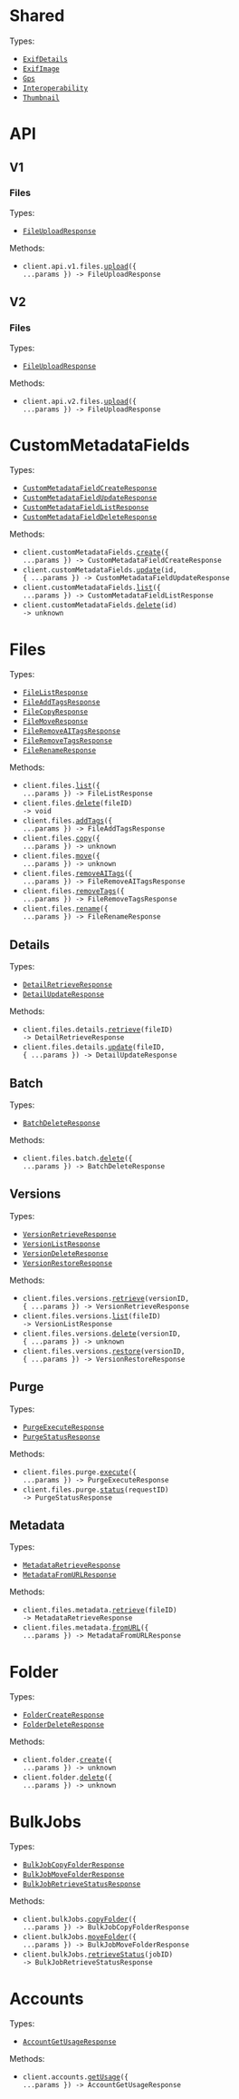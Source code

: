# Shared

Types:

- <code><a href="./src/resources/shared.ts">ExifDetails</a></code>
- <code><a href="./src/resources/shared.ts">ExifImage</a></code>
- <code><a href="./src/resources/shared.ts">Gps</a></code>
- <code><a href="./src/resources/shared.ts">Interoperability</a></code>
- <code><a href="./src/resources/shared.ts">Thumbnail</a></code>

# API

## V1

### Files

Types:

- <code><a href="./src/resources/api/v1/files.ts">FileUploadResponse</a></code>

Methods:

- <code title="post /api/v1/files/upload">client.api.v1.files.<a href="./src/resources/api/v1/files.ts">upload</a>({ ...params }) -> FileUploadResponse</code>

## V2

### Files

Types:

- <code><a href="./src/resources/api/v2/files.ts">FileUploadResponse</a></code>

Methods:

- <code title="post /api/v2/files/upload">client.api.v2.files.<a href="./src/resources/api/v2/files.ts">upload</a>({ ...params }) -> FileUploadResponse</code>

# CustomMetadataFields

Types:

- <code><a href="./src/resources/custom-metadata-fields.ts">CustomMetadataFieldCreateResponse</a></code>
- <code><a href="./src/resources/custom-metadata-fields.ts">CustomMetadataFieldUpdateResponse</a></code>
- <code><a href="./src/resources/custom-metadata-fields.ts">CustomMetadataFieldListResponse</a></code>
- <code><a href="./src/resources/custom-metadata-fields.ts">CustomMetadataFieldDeleteResponse</a></code>

Methods:

- <code title="post /v1/customMetadataFields">client.customMetadataFields.<a href="./src/resources/custom-metadata-fields.ts">create</a>({ ...params }) -> CustomMetadataFieldCreateResponse</code>
- <code title="patch /v1/customMetadataFields/{id}">client.customMetadataFields.<a href="./src/resources/custom-metadata-fields.ts">update</a>(id, { ...params }) -> CustomMetadataFieldUpdateResponse</code>
- <code title="get /v1/customMetadataFields">client.customMetadataFields.<a href="./src/resources/custom-metadata-fields.ts">list</a>({ ...params }) -> CustomMetadataFieldListResponse</code>
- <code title="delete /v1/customMetadataFields/{id}">client.customMetadataFields.<a href="./src/resources/custom-metadata-fields.ts">delete</a>(id) -> unknown</code>

# Files

Types:

- <code><a href="./src/resources/files/files.ts">FileListResponse</a></code>
- <code><a href="./src/resources/files/files.ts">FileAddTagsResponse</a></code>
- <code><a href="./src/resources/files/files.ts">FileCopyResponse</a></code>
- <code><a href="./src/resources/files/files.ts">FileMoveResponse</a></code>
- <code><a href="./src/resources/files/files.ts">FileRemoveAITagsResponse</a></code>
- <code><a href="./src/resources/files/files.ts">FileRemoveTagsResponse</a></code>
- <code><a href="./src/resources/files/files.ts">FileRenameResponse</a></code>

Methods:

- <code title="get /v1/files">client.files.<a href="./src/resources/files/files.ts">list</a>({ ...params }) -> FileListResponse</code>
- <code title="delete /v1/files/{fileId}">client.files.<a href="./src/resources/files/files.ts">delete</a>(fileID) -> void</code>
- <code title="post /v1/files/addTags">client.files.<a href="./src/resources/files/files.ts">addTags</a>({ ...params }) -> FileAddTagsResponse</code>
- <code title="post /v1/files/copy">client.files.<a href="./src/resources/files/files.ts">copy</a>({ ...params }) -> unknown</code>
- <code title="post /v1/files/move">client.files.<a href="./src/resources/files/files.ts">move</a>({ ...params }) -> unknown</code>
- <code title="post /v1/files/removeAITags">client.files.<a href="./src/resources/files/files.ts">removeAITags</a>({ ...params }) -> FileRemoveAITagsResponse</code>
- <code title="post /v1/files/removeTags">client.files.<a href="./src/resources/files/files.ts">removeTags</a>({ ...params }) -> FileRemoveTagsResponse</code>
- <code title="put /v1/files/rename">client.files.<a href="./src/resources/files/files.ts">rename</a>({ ...params }) -> FileRenameResponse</code>

## Details

Types:

- <code><a href="./src/resources/files/details.ts">DetailRetrieveResponse</a></code>
- <code><a href="./src/resources/files/details.ts">DetailUpdateResponse</a></code>

Methods:

- <code title="get /v1/files/{fileId}/details">client.files.details.<a href="./src/resources/files/details.ts">retrieve</a>(fileID) -> DetailRetrieveResponse</code>
- <code title="patch /v1/files/{fileId}/details">client.files.details.<a href="./src/resources/files/details.ts">update</a>(fileID, { ...params }) -> DetailUpdateResponse</code>

## Batch

Types:

- <code><a href="./src/resources/files/batch.ts">BatchDeleteResponse</a></code>

Methods:

- <code title="post /v1/files/batch/deleteByFileIds">client.files.batch.<a href="./src/resources/files/batch.ts">delete</a>({ ...params }) -> BatchDeleteResponse</code>

## Versions

Types:

- <code><a href="./src/resources/files/versions.ts">VersionRetrieveResponse</a></code>
- <code><a href="./src/resources/files/versions.ts">VersionListResponse</a></code>
- <code><a href="./src/resources/files/versions.ts">VersionDeleteResponse</a></code>
- <code><a href="./src/resources/files/versions.ts">VersionRestoreResponse</a></code>

Methods:

- <code title="get /v1/files/{fileId}/versions/{versionId}">client.files.versions.<a href="./src/resources/files/versions.ts">retrieve</a>(versionID, { ...params }) -> VersionRetrieveResponse</code>
- <code title="get /v1/files/{fileId}/versions">client.files.versions.<a href="./src/resources/files/versions.ts">list</a>(fileID) -> VersionListResponse</code>
- <code title="delete /v1/files/{fileId}/versions/{versionId}">client.files.versions.<a href="./src/resources/files/versions.ts">delete</a>(versionID, { ...params }) -> unknown</code>
- <code title="put /v1/files/{fileId}/versions/{versionId}/restore">client.files.versions.<a href="./src/resources/files/versions.ts">restore</a>(versionID, { ...params }) -> VersionRestoreResponse</code>

## Purge

Types:

- <code><a href="./src/resources/files/purge.ts">PurgeExecuteResponse</a></code>
- <code><a href="./src/resources/files/purge.ts">PurgeStatusResponse</a></code>

Methods:

- <code title="post /v1/files/purge">client.files.purge.<a href="./src/resources/files/purge.ts">execute</a>({ ...params }) -> PurgeExecuteResponse</code>
- <code title="get /v1/files/purge/{requestId}">client.files.purge.<a href="./src/resources/files/purge.ts">status</a>(requestID) -> PurgeStatusResponse</code>

## Metadata

Types:

- <code><a href="./src/resources/files/metadata.ts">MetadataRetrieveResponse</a></code>
- <code><a href="./src/resources/files/metadata.ts">MetadataFromURLResponse</a></code>

Methods:

- <code title="get /v1/files/{fileId}/metadata">client.files.metadata.<a href="./src/resources/files/metadata.ts">retrieve</a>(fileID) -> MetadataRetrieveResponse</code>
- <code title="get /v1/files/metadata">client.files.metadata.<a href="./src/resources/files/metadata.ts">fromURL</a>({ ...params }) -> MetadataFromURLResponse</code>

# Folder

Types:

- <code><a href="./src/resources/folder.ts">FolderCreateResponse</a></code>
- <code><a href="./src/resources/folder.ts">FolderDeleteResponse</a></code>

Methods:

- <code title="post /v1/folder">client.folder.<a href="./src/resources/folder.ts">create</a>({ ...params }) -> unknown</code>
- <code title="delete /v1/folder">client.folder.<a href="./src/resources/folder.ts">delete</a>({ ...params }) -> unknown</code>

# BulkJobs

Types:

- <code><a href="./src/resources/bulk-jobs.ts">BulkJobCopyFolderResponse</a></code>
- <code><a href="./src/resources/bulk-jobs.ts">BulkJobMoveFolderResponse</a></code>
- <code><a href="./src/resources/bulk-jobs.ts">BulkJobRetrieveStatusResponse</a></code>

Methods:

- <code title="post /v1/bulkJobs/copyFolder">client.bulkJobs.<a href="./src/resources/bulk-jobs.ts">copyFolder</a>({ ...params }) -> BulkJobCopyFolderResponse</code>
- <code title="post /v1/bulkJobs/moveFolder">client.bulkJobs.<a href="./src/resources/bulk-jobs.ts">moveFolder</a>({ ...params }) -> BulkJobMoveFolderResponse</code>
- <code title="get /v1/bulkJobs/{jobId}">client.bulkJobs.<a href="./src/resources/bulk-jobs.ts">retrieveStatus</a>(jobID) -> BulkJobRetrieveStatusResponse</code>

# Accounts

Types:

- <code><a href="./src/resources/accounts.ts">AccountGetUsageResponse</a></code>

Methods:

- <code title="get /v1/accounts/usage">client.accounts.<a href="./src/resources/accounts.ts">getUsage</a>({ ...params }) -> AccountGetUsageResponse</code>
